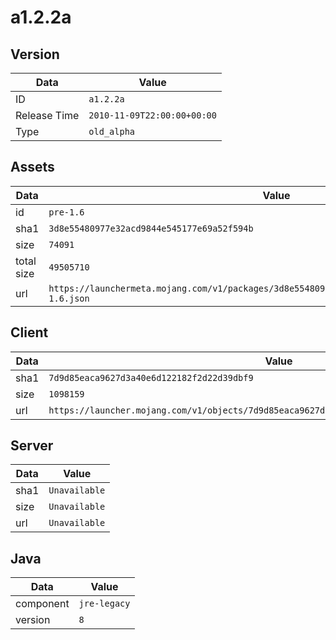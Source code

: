# a1.2.2a

## Version

|**Data**        | **Value**                 |
|----------------|-------------------------|
| ID   | ```a1.2.2a```   |
| Release Time   | ```2010-11-09T22:00:00+00:00```   |
| Type   | ```old_alpha```   |

## Assets

|**Data**        | **Value**                 |
|----------------|-------------------------|
| id   | ```pre-1.6```   |
| sha1   | ```3d8e55480977e32acd9844e545177e69a52f594b```   |
| size   | ```74091```   |
| total size  | ```49505710```  |
| url       | ```https://launchermeta.mojang.com/v1/packages/3d8e55480977e32acd9844e545177e69a52f594b/pre-1.6.json``` |

## Client

|**Data**        | **Value**                 |
|----------------|-------------------------|
| sha1   | ```7d9d85eaca9627d3a40e6d122182f2d22d39dbf9```   |
| size   | ```1098159```   |
| url       | ```https://launcher.mojang.com/v1/objects/7d9d85eaca9627d3a40e6d122182f2d22d39dbf9/client.jar``` |

## Server

|**Data**        | **Value**                 |
|----------------|-------------------------|
| sha1   | ```Unavailable```   |
| size   | ```Unavailable```   |
| url       | ```Unavailable``` |

## Java

|**Data**        | **Value**                 |
|----------------|-------------------------|
| component   | ```jre-legacy```   |
| version   | ```8```   |
